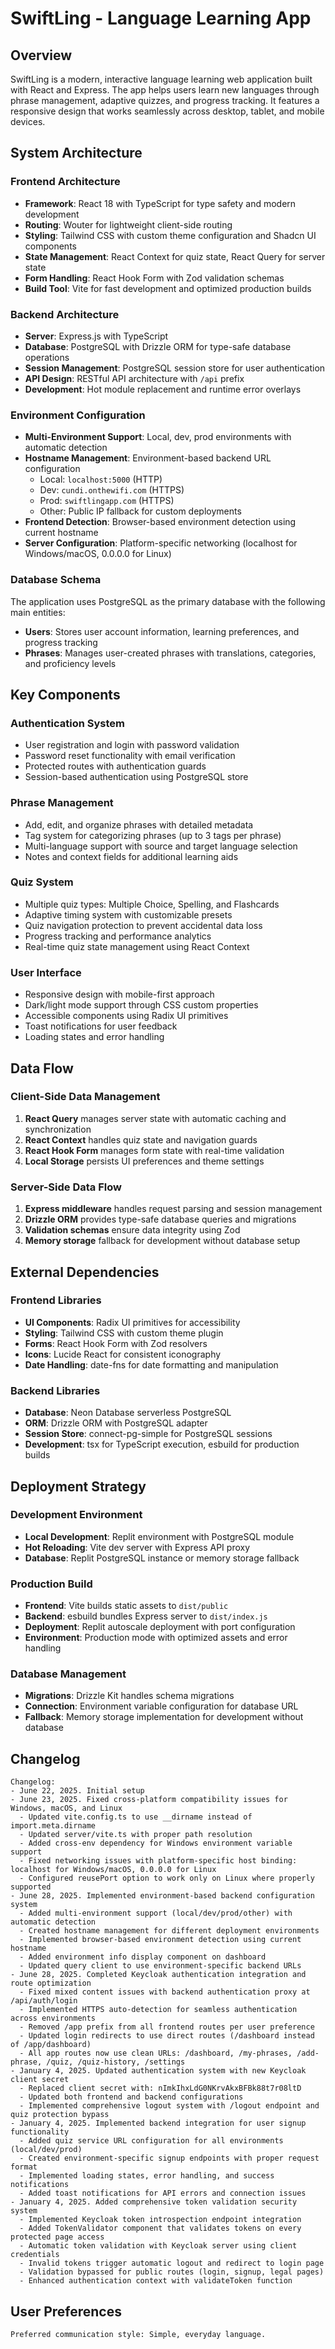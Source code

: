 # SwiftLing - Language Learning App

## Overview

SwiftLing is a modern, interactive language learning web application built with React and Express. The app helps users learn new languages through phrase management, adaptive quizzes, and progress tracking. It features a responsive design that works seamlessly across desktop, tablet, and mobile devices.

## System Architecture

### Frontend Architecture
- **Framework**: React 18 with TypeScript for type safety and modern development
- **Routing**: Wouter for lightweight client-side routing
- **Styling**: Tailwind CSS with custom theme configuration and Shadcn UI components
- **State Management**: React Context for quiz state, React Query for server state
- **Form Handling**: React Hook Form with Zod validation schemas
- **Build Tool**: Vite for fast development and optimized production builds

### Backend Architecture
- **Server**: Express.js with TypeScript
- **Database**: PostgreSQL with Drizzle ORM for type-safe database operations
- **Session Management**: PostgreSQL session store for user authentication
- **API Design**: RESTful API architecture with `/api` prefix
- **Development**: Hot module replacement and runtime error overlays

### Environment Configuration
- **Multi-Environment Support**: Local, dev, prod environments with automatic detection
- **Hostname Management**: Environment-based backend URL configuration
  - Local: `localhost:5000` (HTTP)
  - Dev: `cundi.onthewifi.com` (HTTPS)
  - Prod: `swiftlingapp.com` (HTTPS)
  - Other: Public IP fallback for custom deployments
- **Frontend Detection**: Browser-based environment detection using current hostname
- **Server Configuration**: Platform-specific networking (localhost for Windows/macOS, 0.0.0.0 for Linux)

### Database Schema
The application uses PostgreSQL as the primary database with the following main entities:
- **Users**: Stores user account information, learning preferences, and progress tracking
- **Phrases**: Manages user-created phrases with translations, categories, and proficiency levels

## Key Components

### Authentication System
- User registration and login with password validation
- Password reset functionality with email verification
- Protected routes with authentication guards
- Session-based authentication using PostgreSQL store

### Phrase Management
- Add, edit, and organize phrases with detailed metadata
- Tag system for categorizing phrases (up to 3 tags per phrase)
- Multi-language support with source and target language selection
- Notes and context fields for additional learning aids

### Quiz System
- Multiple quiz types: Multiple Choice, Spelling, and Flashcards
- Adaptive timing system with customizable presets
- Quiz navigation protection to prevent accidental data loss
- Progress tracking and performance analytics
- Real-time quiz state management using React Context

### User Interface
- Responsive design with mobile-first approach
- Dark/light mode support through CSS custom properties
- Accessible components using Radix UI primitives
- Toast notifications for user feedback
- Loading states and error handling

## Data Flow

### Client-Side Data Management
1. **React Query** manages server state with automatic caching and synchronization
2. **React Context** handles quiz state and navigation guards
3. **React Hook Form** manages form state with real-time validation
4. **Local Storage** persists UI preferences and theme settings

### Server-Side Data Flow
1. **Express middleware** handles request parsing and session management
2. **Drizzle ORM** provides type-safe database queries and migrations
3. **Validation schemas** ensure data integrity using Zod
4. **Memory storage** fallback for development without database setup

## External Dependencies

### Frontend Libraries
- **UI Components**: Radix UI primitives for accessibility
- **Styling**: Tailwind CSS with custom theme plugin
- **Forms**: React Hook Form with Zod resolvers
- **Icons**: Lucide React for consistent iconography
- **Date Handling**: date-fns for date formatting and manipulation

### Backend Libraries
- **Database**: Neon Database serverless PostgreSQL
- **ORM**: Drizzle ORM with PostgreSQL adapter
- **Session Store**: connect-pg-simple for PostgreSQL sessions
- **Development**: tsx for TypeScript execution, esbuild for production builds

## Deployment Strategy

### Development Environment
- **Local Development**: Replit environment with PostgreSQL module
- **Hot Reloading**: Vite dev server with Express API proxy
- **Database**: Replit PostgreSQL instance or memory storage fallback

### Production Build
- **Frontend**: Vite builds static assets to `dist/public`
- **Backend**: esbuild bundles Express server to `dist/index.js`
- **Deployment**: Replit autoscale deployment with port configuration
- **Environment**: Production mode with optimized assets and error handling

### Database Management
- **Migrations**: Drizzle Kit handles schema migrations
- **Connection**: Environment variable configuration for database URL
- **Fallback**: Memory storage implementation for development without database

## Changelog

```
Changelog:
- June 22, 2025. Initial setup
- June 23, 2025. Fixed cross-platform compatibility issues for Windows, macOS, and Linux
  - Updated vite.config.ts to use __dirname instead of import.meta.dirname
  - Updated server/vite.ts with proper path resolution
  - Added cross-env dependency for Windows environment variable support
  - Fixed networking issues with platform-specific host binding: localhost for Windows/macOS, 0.0.0.0 for Linux
  - Configured reusePort option to work only on Linux where properly supported
- June 28, 2025. Implemented environment-based backend configuration system
  - Added multi-environment support (local/dev/prod/other) with automatic detection
  - Created hostname management for different deployment environments
  - Implemented browser-based environment detection using current hostname
  - Added environment info display component on dashboard
  - Updated query client to use environment-specific backend URLs
- June 28, 2025. Completed Keycloak authentication integration and route optimization
  - Fixed mixed content issues with backend authentication proxy at /api/auth/login
  - Implemented HTTPS auto-detection for seamless authentication across environments
  - Removed /app prefix from all frontend routes per user preference
  - Updated login redirects to use direct routes (/dashboard instead of /app/dashboard)
  - All app routes now use clean URLs: /dashboard, /my-phrases, /add-phrase, /quiz, /quiz-history, /settings
- January 4, 2025. Updated authentication system with new Keycloak client secret
  - Replaced client secret with: nImkIhxLdG0NKrvAkxBFBk88t7r08ltD
  - Updated both frontend and backend configurations
  - Implemented comprehensive logout system with /logout endpoint and quiz protection bypass
- January 4, 2025. Implemented backend integration for user signup functionality
  - Added quiz service URL configuration for all environments (local/dev/prod)
  - Created environment-specific signup endpoints with proper request format
  - Implemented loading states, error handling, and success notifications
  - Added toast notifications for API errors and connection issues
- January 4, 2025. Added comprehensive token validation security system
  - Implemented Keycloak token introspection endpoint integration
  - Added TokenValidator component that validates tokens on every protected page access
  - Automatic token validation with Keycloak server using client credentials
  - Invalid tokens trigger automatic logout and redirect to login page
  - Validation bypassed for public routes (login, signup, legal pages)
  - Enhanced authentication context with validateToken function
```

## User Preferences

```
Preferred communication style: Simple, everyday language.
```